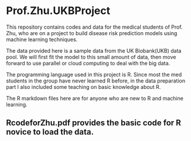 # Prof.Zhu.UKBProject
This repository contains codes and data for the medical students of Prof. Zhu, who are on a project to build disease risk prediction models using machine learning techniques. 

The data provided here is a sample data from the UK Biobank(UKB) data pool. We will first fit the model to this small amount of data, then move forward to use parallel or cloud computing to deal with the big data.

The programming language used in this project is R. Since most the med students in the group have never learned R before, in the data preparation part I also included some teaching on basic knowledge about R.

The R markdown files here are for anyone who are new to R and machine learning.

## RcodeforZhu.pdf provides the basic code for R novice to load the data.
##
